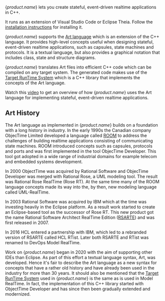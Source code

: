 {$product.name$} lets you create stateful, event-driven realtime applications in C++.

It runs as an extension of Visual Studio Code or Eclipse Theia. Follow the [installation instructions](../installing) for installing it.

{$product.name$} supports the [Art language](../art-lang) which is an extension of the C++ language. It provides high-level concepts useful when designing stateful, event-driven realtime applications, such as capsules, state machines and protocols. It is a textual language, but also provides a graphical notation that includes class, state and structure diagrams.

{$product.name$} translates Art files into efficient C++ code which can be compiled on any target system. The generated code makes use of the [Target RunTime System](../target-rts) which is a C++ library that implements the concepts of the Art language.

Watch this [video](https://www.youtube.com/watch?v=6kgg_oDGSQ8) to get an overview of how {$product.name$} uses the Art language for implementing stateful, event-driven realtime applications.

## Art History
The Art language as implemented in {$product.name$} builds on a foundation with a long history in industry. In the early 1990s the Canadian company ObjecTime Limited developed a language called [ROOM](https://www.researchgate.net/publication/221569173_Real-Time_Object-Oriented_Modeling_ROOM) to address the challenges of building realtime applications consisting of communicating state machines. ROOM introduced concepts such as capsules, protocols and ports and was first implemented in the tool ObjecTime Developer. This tool got adopted in a wide range of industrial domains for example telecom and embedded systems development.

In 2000 ObjectTime was acquired by Rational Software and ObjecTime Developer was merged with Rational Rose, a UML modeling tool. The result was Rational Rose RealTime (Rose RT). At the same time many of the ROOM language concepts made its way into the, by then, new modeling language called UML-RealTime.

In 2003 Rational Software was acquired by IBM which at the time was investing heavily in the Eclipse platform. As a result work started to create an Eclipse-based tool as the successor of Rose RT. This new product got the name Rational Software Architect RealTime Edition ([RSARTE](https://rsarte.hcldoc.com/help/topic/com.ibm.xtools.rsarte.webdoc/users-guide/overview.html?cp=26_0)) and was first released in 2007.

In 2016 HCL entered a partnership with IBM, which led to a rebranded version of RSARTE called HCL RTist. Later both RSARTE and RTist was renamed to DevOps Model RealTime.

Work on {$product.name$} began in 2020 with the aim of supporting other IDEs than Eclipse. As part of this effort a textual language syntax, Art, was developed. Hence it's fair to describe the Art language as a new syntax for concepts that have a rather old history and have already been used in the industry for more than 30 years. It should also be mentioned that the [Target RunTime System](../target-rts) used in {$product.name$} is the same as is used in Model RealTime. In fact, the implementation of this C++ library started with ObjectTime Developer and has since then been gradually extended and modernized.